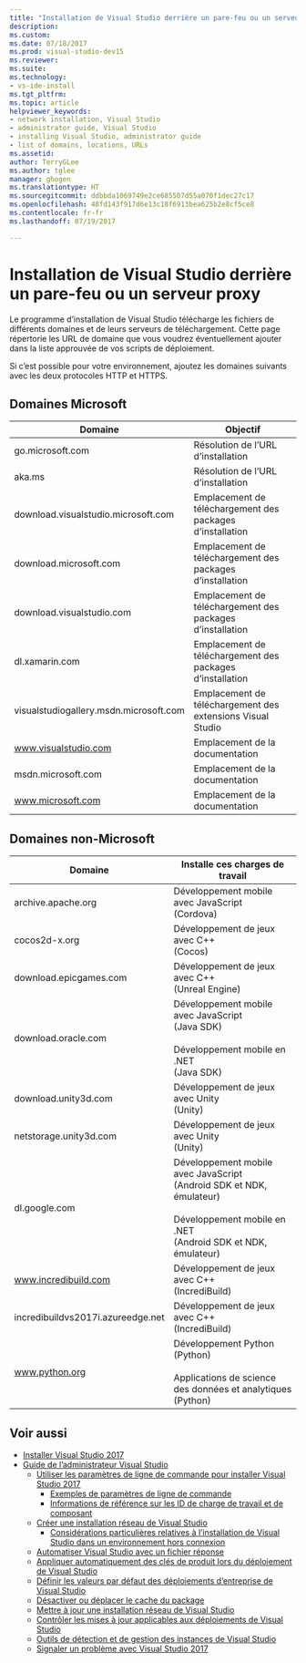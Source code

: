 ```yaml
---
title: "Installation de Visual Studio derrière un pare-feu ou un serveur proxy | Microsoft Docs"
description: 
ms.custom: 
ms.date: 07/18/2017
ms.prod: visual-studio-dev15
ms.reviewer: 
ms.suite: 
ms.technology:
- vs-ide-install
ms.tgt_pltfrm: 
ms.topic: article
helpviewer_keywords:
- network installation, Visual Studio
- administrator guide, Visual Studio
- installing Visual Studio, administrator guide
- list of domains, locations, URLs
ms.assetid: 
author: TerryGLee
ms.author: tglee
manager: ghogen
ms.translationtype: HT
ms.sourcegitcommit: ddbbda1069749e2ce685507d55a070f1dec27c17
ms.openlocfilehash: 48fd143f917d6e13c18f6913bea625b2e8cf5ce8
ms.contentlocale: fr-fr
ms.lasthandoff: 07/19/2017

---
```

# <a name="install-visual-studio-behind-a-firewall-or-proxy-server"></a>Installation de Visual Studio derrière un pare-feu ou un serveur proxy

Le programme d’installation de Visual Studio télécharge les fichiers de différents domaines et de leurs serveurs de téléchargement. Cette page répertorie les URL de domaine que vous voudrez éventuellement ajouter dans la liste approuvée de vos scripts de déploiement.

Si c’est possible pour votre environnement, ajoutez les domaines suivants avec les deux protocoles HTTP et HTTPS.

## <a name="microsoft-domains"></a>Domaines Microsoft
| Domaine | Objectif |
| ------ | ------- |
| go.microsoft.com | Résolution de l’URL d’installation |
| aka.ms | Résolution de l’URL d’installation |
| download.visualstudio.microsoft.com | Emplacement de téléchargement des packages d’installation |
| download.microsoft.com | Emplacement de téléchargement des packages d’installation |
| download.visualstudio.com | Emplacement de téléchargement des packages d’installation |
| dl.xamarin.com | Emplacement de téléchargement des packages d’installation |
| visualstudiogallery.msdn.microsoft.com | Emplacement de téléchargement des extensions Visual Studio |
| www.visualstudio.com | Emplacement de la documentation |
| msdn.microsoft.com | Emplacement de la documentation |
| www.microsoft.com | Emplacement de la documentation |

## <a name="non-microsoft-domains"></a>Domaines non-Microsoft
| Domaine | Installe ces charges de travail |
| ------ | ------- |
| archive.apache.org |  Développement mobile avec JavaScript <br />(Cordova) |
| cocos2d-x.org | Développement de jeux avec C++ <br />(Cocos) |
| download.epicgames.com | Développement de jeux avec C++ <br />(Unreal Engine) |
| download.oracle.com | Développement mobile avec JavaScript <br />(Java SDK) <br /><br />Développement mobile en .NET <br />(Java SDK) |
| download.unity3d.com | Développement de jeux avec Unity <br />(Unity) |
| netstorage.unity3d.com | Développement de jeux avec Unity <br /> (Unity) |
| dl.google.com | Développement mobile avec JavaScript <br />(Android SDK et NDK, émulateur) <br /><br />Développement mobile en .NET <br />(Android SDK et NDK, émulateur) |
| www.incredibuild.com | Développement de jeux avec C++ <br />(IncrediBuild) |
| incredibuildvs2017i.azureedge.net | Développement de jeux avec C++ <br />(IncrediBuild) |
| www.python.org | Développement Python <br />(Python) <br /><br />Applications de science des données et analytiques <br />(Python) |

## <a name="see-also"></a>Voir aussi
* [Installer Visual Studio 2017](install-visual-studio.md)
* [Guide de l’administrateur Visual Studio](visual-studio-administrator-guide.md)
  * [Utiliser les paramètres de ligne de commande pour installer Visual Studio 2017](use-command-line-parameters-to-install-visual-studio.md)
    * [Exemples de paramètres de ligne de commande](command-line-parameter-examples.md)
    * [Informations de référence sur les ID de charge de travail et de composant](workload-and-component-ids.md)
  * [Créer une installation réseau de Visual Studio](create-a-network-installation-of-visual-studio.md)
    * [Considérations particulières relatives à l’installation de Visual Studio dans un environnement hors connexion](install-visual-studio-in-offline-environment.md)
  * [Automatiser Visual Studio avec un fichier réponse](automated-installation-with-response-file.md)
  * [Appliquer automatiquement des clés de produit lors du déploiement de Visual Studio](automatically-apply-product-keys-when-deploying-visual-studio.md)
  * [Définir les valeurs par défaut des déploiements d’entreprise de Visual Studio](set-defaults-for-enterprise-deployments.md)
  * [Désactiver ou déplacer le cache du package](disable-or-move-the-package-cache.md)
  * [Mettre à jour une installation réseau de Visual Studio](update-a-network-installation-of-visual-studio.md)
  * [Contrôler les mises à jour applicables aux déploiements de Visual Studio](controlling-updates-to-visual-studio-deployments.md)
  * [Outils de détection et de gestion des instances de Visual Studio](tools-for-managing-visual-studio-instances.md)
  * [Signaler un problème avec Visual Studio 2017](../ide/how-to-report-a-problem-with-visual-studio-2017.md)

